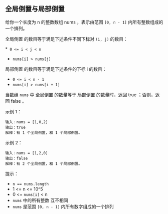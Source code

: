 ## 全局倒置与局部倒置

给你一个长度为 n 的整数数组 nums ，表示由范围 `[0, n - 1]` 内所有整数组成的一个排列。

全局倒置 的数目等于满足下述条件不同下标对 `(i, j)` 的数目：

*` 0 <= i < j < n`
* `nums[i] > nums[j]`

局部倒置 的数目等于满足下述条件的下标 i 的数目：

* `0 <= i < n - 1`
* `nums[i] > nums[i + 1]`

当数组 `nums` 中 全局倒置 的数量等于 局部倒置 的数量时，返回 true ；否则，返回 false 。

示例 1：

```
输入：nums = [1,0,2]
输出：true
解释：有 1 个全局倒置，和 1 个局部倒置。
```

示例 2：

```
输入：nums = [1,2,0]
输出：false
解释：有 2 个全局倒置，和 1 个局部倒置。
```

提示：

* `n == nums.length`
* 1 <= n <= 10^5
* 0 <= `nums[i]` < n
* `nums` 中的所有整数 互不相同
* `nums` 是范围 `[0, n - 1]` 内所有数字组成的一个排列